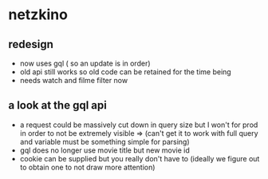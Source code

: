 # netzkino

## redesign

-   now uses gql ( so an update is in order)
-   old api still works so old code can be retained for the time being
-   needs watch and filme filter now

## a look at the gql api

-   a request could be massively cut down in query size but I won't for prod in order to not be extremely visible => (can't get it to work with full query and variable must be something simple for parsing)
-   gql does no longer use movie title but new movie id
-   cookie can be supplied but you really don't have to (ideally we figure out to obtain one to not draw more attention)
